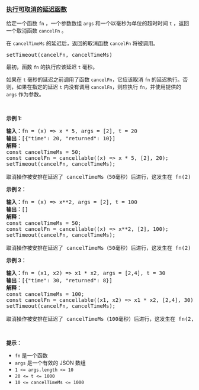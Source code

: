 ### [执行可取消的延迟函数](https://leetcode-cn.com/problems/timeout-cancellation)

<p>给定一个函数 <code>fn</code>&nbsp;，一个参数数组 <code>args</code> 和一个以毫秒为单位的超时时间 <code>t</code> ，返回一个取消函数 <code>cancelFn</code> 。</p>

<p>在 <code>cancelTimeMs</code>&nbsp;的延迟后，返回的取消函数 <code>cancelFn</code> 将被调用。</p>

<pre>
setTimeout(cancelFn, cancelTimeMs)
</pre>

<p>最初，函数 <code>fn</code> 的执行应该延迟 <code>t</code> 毫秒。</p>

<p>如果在 <code>t</code> 毫秒的延迟之前调用了函数 <code>cancelFn</code>，它应该取消 <code>fn</code> 的延迟执行。否则，如果在指定的延迟 <code>t</code> 内没有调用 <code>cancelFn</code>，则应执行 <code>fn</code>，并使用提供的 <code>args</code> 作为参数。</p>

<p>&nbsp;</p>

<p><strong class="example">示例 1:</strong></p>

<pre>
<b>输入：</b>fn = (x) =&gt; x * 5, args = [2], t = 20
<b>输出：</b>[{"time": 20, "returned": 10}]
<b>解释：</b>
const cancelTimeMs = 50;
const cancelFn = cancellable((x) =&gt; x * 5, [2], 20);
setTimeout(cancelFn, cancelTimeMs);

取消操作被安排在延迟了 cancelTimeMs（50毫秒）后进行，这发生在 fn(2) 在20毫秒时执行之后。</pre>

<p><strong class="example">示例 2：</strong></p>

<pre>
<b>输入：</b>fn = (x) =&gt; x**2, args = [2], t = 100
<b>输出：</b>[]
<b>解释：</b>
const cancelTimeMs = 50;
const cancelFn = cancellable((x) =&gt; x**2, [2], 100);
setTimeout(cancelFn, cancelTimeMs);

取消操作被安排在延迟了 cancelTimeMs（50毫秒）后进行，这发生在 fn(2) 在100毫秒时执行之前，导致 fn(2) 从未被调用。
</pre>

<p><strong class="example">示例 3：</strong></p>

<pre>
<b>输入：</b>fn = (x1, x2) =&gt; x1 * x2, args = [2,4], t = 30
<b>输出：</b>[{"time": 30, "returned": 8}]
<b>解释：</b>
const cancelTimeMs = 100;
const cancelFn = cancellable((x1, x2) =&gt; x1 * x2, [2,4], 30);
setTimeout(cancelFn, cancelTimeMs);

取消操作被安排在延迟了 cancelTimeMs（100毫秒）后进行，这发生在 fn(2,4) 在30毫秒时执行之后。
</pre>

<p>&nbsp;</p>

<p><strong>提示：</strong></p>

<ul>
	<li><code>fn</code> 是一个函数</li>
	<li><code>args</code> 是一个有效的 JSON 数组</li>
	<li><code>1 &lt;= args.length &lt;= 10</code></li>
	<li><code><font face="monospace">20 &lt;= t &lt;= 1000</font></code></li>
	<li><code><font face="monospace">10 &lt;= cancelTimeMs&nbsp;&lt;= 1000</font></code></li>
</ul>
